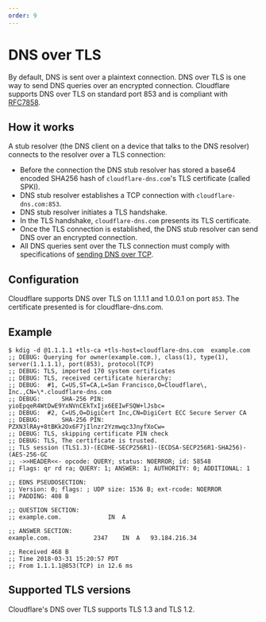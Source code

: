 ```yaml
---
order: 9
---
```


# DNS over TLS

By default, DNS is sent over a plaintext connection. DNS over TLS is one way to send DNS queries over an encrypted connection. Cloudflare supports DNS over TLS on standard port 853 and is compliant with [RFC7858](https://tools.ietf.org/html/rfc7858).

## How it works

A stub resolver (the DNS client on a device that talks to the DNS resolver) connects to the resolver over a TLS connection:

 * Before the connection the DNS stub resolver has stored a base64 encoded SHA256 hash of `cloudflare-dns.com`'s TLS certificate (called SPKI).
 * DNS stub resolver establishes a TCP connection with `cloudflare-dns.com:853`.
 * DNS stub resolver initiates a TLS handshake.
 * In the TLS handshake, `cloudflare-dns.com` presents its TLS certificate.
 * Once the TLS connection is established, the DNS stub resolver can send DNS over an encrypted connection.
 * All DNS queries sent over the TLS connection must comply with specifications of [sending DNS over TCP](https://tools.ietf.org/html/rfc1035#section-4.2.2).

## Configuration

Cloudflare supports DNS over TLS on 1.1.1.1 and 1.0.0.1 on port `853`. The certificate presented is for cloudflare-dns.com.

## Example

    $ kdig -d @1.1.1.1 +tls-ca +tls-host=cloudflare-dns.com  example.com
    ;; DEBUG: Querying for owner(example.com.), class(1), type(1), server(1.1.1.1), port(853), protocol(TCP)
    ;; DEBUG: TLS, imported 170 system certificates
    ;; DEBUG: TLS, received certificate hierarchy:
    ;; DEBUG:  #1, C=US,ST=CA,L=San Francisco,O=Cloudflare\, Inc.,CN=\*.cloudflare-dns.com
    ;; DEBUG:      SHA-256 PIN: yioEpqeR4WtDwE9YxNVnCEkTxIjx6EEIwFSQW+lJsbc=
    ;; DEBUG:  #2, C=US,O=DigiCert Inc,CN=DigiCert ECC Secure Server CA
    ;; DEBUG:      SHA-256 PIN: PZXN3lRAy+8tBKk2Ox6F7jIlnzr2Yzmwqc3JnyfXoCw=
    ;; DEBUG: TLS, skipping certificate PIN check
    ;; DEBUG: TLS, The certificate is trusted.
    ;; TLS session (TLS1.3)-(ECDHE-SECP256R1)-(ECDSA-SECP256R1-SHA256)-(AES-256-GC
    ;; ->>HEADER<<- opcode: QUERY; status: NOERROR; id: 58548
    ;; Flags: qr rd ra; QUERY: 1; ANSWER: 1; AUTHORITY: 0; ADDITIONAL: 1

    ;; EDNS PSEUDOSECTION:
    ;; Version: 0; flags: ; UDP size: 1536 B; ext-rcode: NOERROR
    ;; PADDING: 408 B

    ;; QUESTION SECTION:
    ;; example.com.        		IN	A

    ;; ANSWER SECTION:
    example.com.        	2347	IN	A	93.184.216.34

    ;; Received 468 B
    ;; Time 2018-03-31 15:20:57 PDT
    ;; From 1.1.1.1@853(TCP) in 12.6 ms

## Supported TLS versions

Cloudflare's DNS over TLS supports TLS 1.3 and TLS 1.2.
